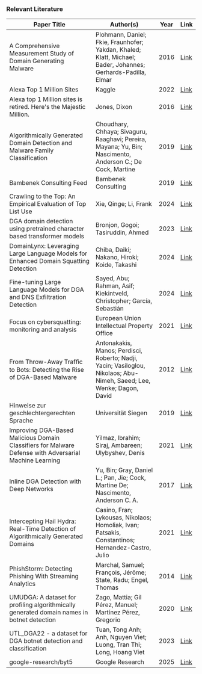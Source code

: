 ### Relevant Literature

| **Paper Title** | **Author(s)** | **Year** | **Link** |
|---|---|---|---|
| A Comprehensive Measurement Study of Domain Generating Malware | Plohmann, Daniel; Fkie, Fraunhofer; Yakdan, Khaled; Klatt, Michael; Bader, Johannes; Gerhards-Padilla, Elmar | 2016 | [Link](https://www.usenix.org/system/files/conference/usenixsecurity16/sec16_paper_plohmann.pdf) |
| Alexa Top 1 Million Sites | Kaggle | 2022 | [Link](https://www.kaggle.com/datasets/cheedcheed/top1m) |
| Alexa top 1 Million sites is retired. Here's the Majestic Million. | Jones, Dixon | 2016 | [Link](https://blog.majestic.com/development/alexa-top-1-million-sites-retired-heres-majestic-million/) |
| Algorithmically Generated Domain Detection and Malware Family Classification | Choudhary, Chhaya; Sivaguru, Raaghavi; Pereira, Mayana; Yu, Bin; Nascimento, Anderson C.; De Cock, Martine | 2019 | [Link](http://link.springer.com/10.1007/978-981-13-5826-5_50) |
| Bambenek Consulting Feed | Bambenek Consulting | 2019 | [Link](https://osint.bambenekconsulting.com/feeds/) |
| Crawling to the Top: An Empirical Evaluation of Top List Use | Xie, Qinge; Li, Frank | 2024 | [Link](https://doi.org/10.1007/978-3-031-56249-5_12) |
| DGA domain detection using pretrained character based transformer models | Bronjon, Gogoi; Tasiruddin, Ahmed | 2023 | [Link](https://ieeexplore.ieee.org/document/10183602/metrics) |
| DomainLynx: Leveraging Large Language Models for Enhanced Domain Squatting Detection | Chiba, Daiki; Nakano, Hiroki; Koide, Takashi | 2024 | [Link](https://arxiv.org/html/2410.02095v1) |
| Fine-tuning Large Language Models for DGA and DNS Exfiltration Detection | Sayed, Abu; Rahman, Asif; Kiekintveld, Christopher; García, Sebastián | 2024 | [Link](https://arxiv.org/html/2410.21723v1) |
| Focus on cybersquatting: monitoring and analysis | European Union Intellectual Property Office | 2021 | [Link](https://data.europa.eu/doi/10.2814/14926) |
| From Throw-Away Trafﬁc to Bots: Detecting the Rise of DGA-Based Malware | Antonakakis, Manos; Perdisci, Roberto; Nadji, Yacin; Vasiloglou, Nikolaos; Abu-Nimeh, Saeed; Lee, Wenke; Dagon, David | 2012 | [Link](https://www.usenix.org/system/files/conference/usenixsecurity12/sec12-final127.pdf) |
| Hinweise zur geschlechtergerechten Sprache | Universität Siegen | 2019 | [Link](https://www.uni-siegen.de/gleichstellung/geschlechtergerechte_sprache/hinweise_geschlechtergerechte_sprache.pdf) |
| Improving DGA-Based Malicious Domain Classifiers for Malware Defense with Adversarial Machine Learning | Yilmaz, Ibrahim; Siraj, Ambareen; Ulybyshev, Denis | 2021 | [Link](http://arxiv.org/abs/2101.00521) |
| Inline DGA Detection with Deep Networks | Yu, Bin; Gray, Daniel L.; Pan, Jie; Cock, Martine De; Nascimento, Anderson C. A. | 2017 | [Link](http://ieeexplore.ieee.org/document/8215728/) |
| Intercepting Hail Hydra: Real-Time Detection of Algorithmically Generated Domains | Casino, Fran; Lykousas, Nikolaos; Homoliak, Ivan; Patsakis, Constantinos; Hernandez-Castro, Julio | 2021 | [Link](http://arxiv.org/abs/2008.02507) |
| PhishStorm: Detecting Phishing With Streaming Analytics | Marchal, Samuel; François, Jérôme; State, Radu; Engel, Thomas | 2014 | [Link](https://ieeexplore.ieee.org/document/6975177) |
| UMUDGA: A dataset for profiling algorithmically generated domain names in botnet detection | Zago, Mattia; Gil Pérez, Manuel; Martínez Pérez, Gregorio | 2020 | [Link](https://linkinghub.elsevier.com/retrieve/pii/S2352340920302948) |
| UTL_DGA22 - a dataset for DGA botnet detection and classification | Tuan, Tong Anh; Anh, Nguyen Viet; Luong, Tran Thi; Long, Hoang Viet | 2023 | [Link](https://linkinghub.elsevier.com/retrieve/pii/S1389128622005424) |
| google-research/byt5 | Google Research | 2025 | [Link](https://github.com/google-research/byt5) |
